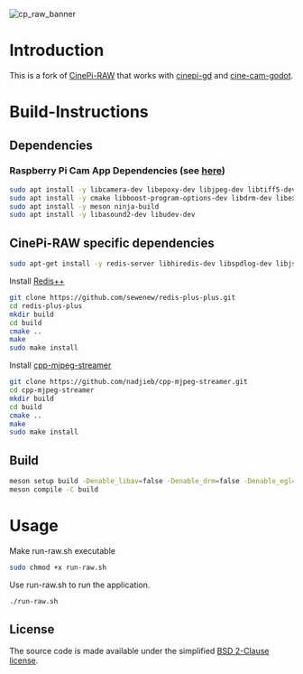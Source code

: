 ![cp_raw_banner](https://github.com/cinepi/cinepi-raw/assets/25234407/71591abc-f9b2-467e-806f-30557bcd1491)
# Introduction

This is a fork of [CinePi-RAW](https://github.com/cinepi/cinepi-raw) that works with [cinepi-gd]() and [cine-cam-godot]().

# Build-Instructions
## Dependencies
### Raspberry Pi Cam App Dependencies (see [here](https://www.raspberrypi.com/documentation/computers/camera_software.html#building-libcamera-and-rpicam-apps))
```bash
sudo apt install -y libcamera-dev libepoxy-dev libjpeg-dev libtiff5-dev libpng-dev
sudo apt install -y cmake libboost-program-options-dev libdrm-dev libexif-dev
sudo apt install -y meson ninja-build
sudo apt install -y libasound2-dev libudev-dev
```
## CinePi-RAW specific dependencies
```bash
sudo apt-get install -y redis-server libhiredis-dev libspdlog-dev libjsoncpp-dev
```

Install [Redis++](https://github.com/sewenew/redis-plus-plus)

```bash
git clone https://github.com/sewenew/redis-plus-plus.git
cd redis-plus-plus
mkdir build
cd build
cmake ..
make
sudo make install
```

Install [cpp-mjpeg-streamer](https://github.com/nadjieb/cpp-mjpeg-streamer)

```bash
git clone https://github.com/nadjieb/cpp-mjpeg-streamer.git
cd cpp-mjpeg-streamer
mkdir build
cd build
cmake ..
make
sudo make install
```

## Build
```bash
meson setup build -Denable_libav=false -Denable_drm=false -Denable_egl=false -Denable_qt=false -Denable_opencv=false -Denable_tflite=false 
meson compile -C build
```

# Usage

Make run-raw.sh executable
```bash
sudo chmod +x run-raw.sh
```

Use run-raw.sh to run the application.
```bash
./run-raw.sh
```

License
-------

The source code is made available under the simplified [BSD 2-Clause license](https://spdx.org/licenses/BSD-2-Clause.html).
